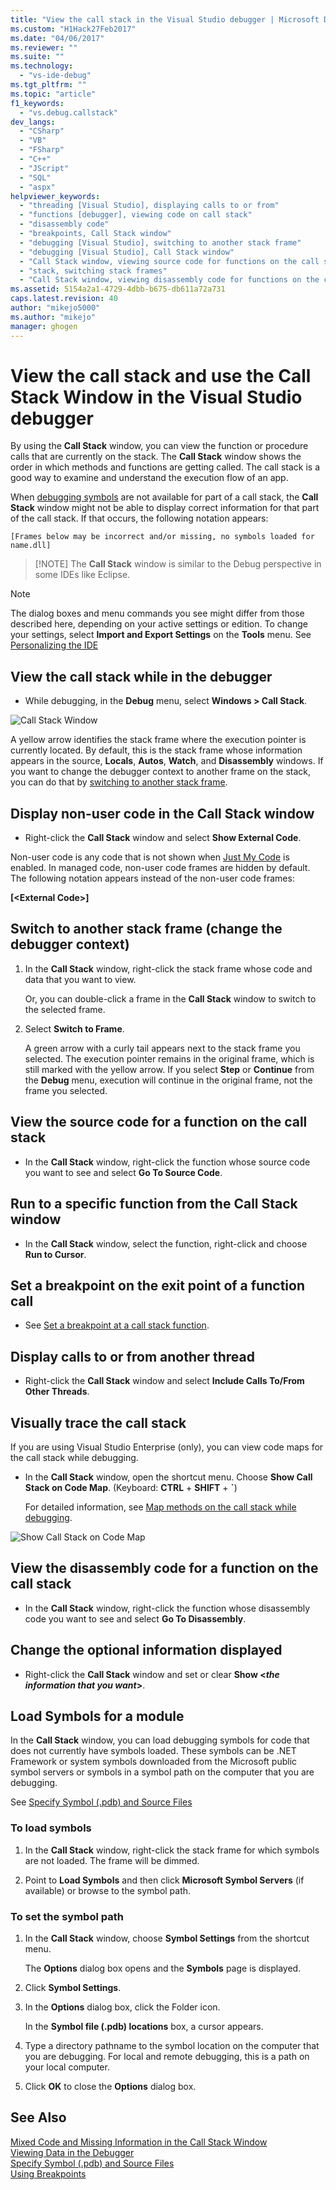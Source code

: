 ```yaml
---
title: "View the call stack in the Visual Studio debugger | Microsoft Docs"
ms.custom: "H1Hack27Feb2017"
ms.date: "04/06/2017"
ms.reviewer: ""
ms.suite: ""
ms.technology: 
  - "vs-ide-debug"
ms.tgt_pltfrm: ""
ms.topic: "article"
f1_keywords: 
  - "vs.debug.callstack"
dev_langs: 
  - "CSharp"
  - "VB"
  - "FSharp"
  - "C++"
  - "JScript"
  - "SQL"
  - "aspx"
helpviewer_keywords: 
  - "threading [Visual Studio], displaying calls to or from"
  - "functions [debugger], viewing code on call stack"
  - "disassembly code"
  - "breakpoints, Call Stack window"
  - "debugging [Visual Studio], switching to another stack frame"
  - "debugging [Visual Studio], Call Stack window"
  - "Call Stack window, viewing source code for functions on the call stack"
  - "stack, switching stack frames"
  - "Call Stack window, viewing disassembly code for functions on the call stack"
ms.assetid: 5154a2a1-4729-4dbb-b675-db611a72a731
caps.latest.revision: 40
author: "mikejo5000"
ms.author: "mikejo"
manager: ghogen
---
```

# View the call stack and use the Call Stack Window in the Visual Studio debugger

By using the **Call Stack** window, you can view the function or procedure calls that are currently on the stack. The **Call Stack** window shows the order in which methods and functions are getting called. The call stack is a good way to examine and understand the execution flow of an app.
  
When [debugging symbols](#bkmk_symbols) are not available for part of a call stack, the **Call Stack** window might not be able to display correct information for that part of the call stack. If that occurs, the following notation appears:  
  
`[Frames below may be incorrect and/or missing, no symbols loaded for name.dll]`

>  [!NOTE]
> The **Call Stack** window is similar to the Debug perspective in some IDEs like Eclipse. 

> [!NOTE]
>  The dialog boxes and menu commands you see might differ from those described here, depending on your active settings or edition. To change your settings, select **Import and Export Settings** on the **Tools** menu.  See [Personalizing the IDE](../ide/personalizing-the-visual-studio-ide.md)
  
## View the call stack while in the debugger 
  
-   While debugging, in the **Debug** menu, select **Windows > Call Stack**.

 ![Call Stack Window](../debugger/media/dbg_basics_callstack_window.png "CallStackWindow")

A yellow arrow identifies the stack frame where the execution pointer is currently located. By default, this is the stack frame whose information appears in the source, **Locals**, **Autos**, **Watch**, and **Disassembly** windows. If you want to change the debugger context to another frame on the stack, you can do that by [switching to another stack frame](#bkmk_switch).   
  
## Display non-user code in the Call Stack window  
  
-   Right-click the **Call Stack** window and select **Show External Code**.

Non-user code is any code that is not shown when [Just My Code](../debugger/just-my-code.md) is enabled. In managed code, non-user code frames are hidden by default. The following notation appears instead of the non-user code frames:  
  
**[\<External Code>]**  
  
## <a name="bkmk_switch"></a> Switch to another stack frame (change the debugger context)
  
1.  In the **Call Stack** window, right-click the stack frame whose code and data that you want to view.

    Or, you can double-click a frame in the **Call Stack** window to switch to the selected frame. 
  
2.  Select **Switch to Frame**.  
  
     A green arrow with a curly tail appears next to the stack frame you selected. The execution pointer remains in the original frame, which is still marked with the yellow arrow. If you select **Step** or **Continue** from the **Debug** menu, execution will continue in the original frame, not the frame you selected.  
  
## View the source code for a function on the call stack  
  
-   In the **Call Stack** window, right-click the function whose source code you want to see and select **Go To Source Code**.

## Run to a specific function from the Call Stack window  
  
-  In the **Call Stack** window, select the function, right-click and  choose **Run to Cursor**.  
  
## Set a breakpoint on the exit point of a function call  
  
-   See [Set a breakpoint at a call stack function](../debugger/using-breakpoints.md#BKMK_Set_a_breakpoint_in_the_call_stack_window).

## Display calls to or from another thread  
  
-   Right-click the **Call Stack** window and select **Include Calls To/From Other Threads**.   
  
## Visually trace the call stack  

If you are using Visual Studio Enterprise (only), you can view code maps for the call stack while debugging.

- In the **Call Stack** window, open the shortcut menu. Choose **Show Call Stack on Code Map**. (Keyboard: **CTRL** + **SHIFT** + **`**)  
  
    For detailed information, see [Map methods on the call stack while debugging](../debugger/map-methods-on-the-call-stack-while-debugging-in-visual-studio.md).

![Show Call Stack on Code Map](../debugger/media/dbg_basics_show_call_stack_on_code_map.gif "ShowCallStackOnCodeMap")
  
## View the disassembly code for a function on the call stack  
  
-   In the **Call Stack** window, right-click the function whose disassembly code you want to see and select **Go To Disassembly**.    

## Change the optional information displayed  
  
-   Right-click the **Call Stack** window and set or clear **Show \<***the information that you want***>**.  
  
## <a name="bkmk_symbols"></a> Load Symbols for a module
In the **Call Stack** window, you can load debugging symbols for code that does not currently have symbols loaded. These symbols can be .NET Framework or system symbols downloaded from the Microsoft public symbol servers or symbols in a symbol path on the computer that you are debugging.  
  
See [Specify Symbol (.pdb) and Source Files](../debugger/specify-symbol-dot-pdb-and-source-files-in-the-visual-studio-debugger.md)  
  
### To load symbols  
  
1.  In the **Call Stack** window, right-click the stack frame for which symbols are not loaded. The frame will be dimmed.  
  
2.  Point to **Load Symbols** and then click **Microsoft Symbol Servers** (if available) or browse to the symbol path.  
  
### To set the symbol path  
  
1.  In the **Call Stack** window, choose **Symbol Settings** from the shortcut menu.  
  
     The **Options** dialog box opens and the **Symbols** page is displayed.  
  
2.  Click **Symbol Settings**.  
  
3.  In the **Options** dialog box, click the Folder icon.  
  
     In the **Symbol file (.pdb) locations** box, a cursor appears.  
  
4.  Type a directory pathname to the symbol location on the computer that you are debugging. For local and remote debugging, this is a path on your local computer.
  
5.  Click **OK** to close the **Options** dialog box.  
  
## See Also  
 [Mixed Code and Missing Information in the Call Stack Window](../debugger/mixed-code-and-missing-information-in-the-call-stack-window.md)  
 [Viewing Data in the Debugger](../debugger/viewing-data-in-the-debugger.md)   
 [Specify Symbol (.pdb) and Source Files](../debugger/specify-symbol-dot-pdb-and-source-files-in-the-visual-studio-debugger.md)   
 [Using Breakpoints](../debugger/using-breakpoints.md)